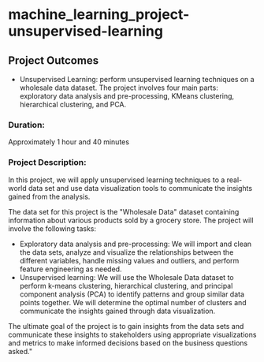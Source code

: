 # machine_learning_project-unsupervised-learning

## Project Outcomes

- Unsupervised Learning: perform unsupervised learning techniques on a wholesale data dataset. The project involves four
  main parts: exploratory data analysis and pre-processing, KMeans clustering, hierarchical clustering, and PCA.

### Duration:

Approximately 1 hour and 40 minutes

### Project Description:

In this project, we will apply unsupervised learning techniques to a real-world data set and use data visualization
tools to communicate the insights gained from the analysis.

The data set for this project is the "Wholesale Data" dataset containing information about various products sold by a
grocery store.
The project will involve the following tasks:

- Exploratory data analysis and pre-processing: We will import and clean the data sets, analyze and visualize the
  relationships between the different variables, handle missing values and outliers, and perform feature engineering as
  needed.
- Unsupervised learning: We will use the Wholesale Data dataset to perform k-means clustering, hierarchical clustering,
  and principal component analysis (PCA) to identify patterns and group similar data points together. We will determine
  the optimal number of clusters and communicate the insights gained through data visualization.

The ultimate goal of the project is to gain insights from the data sets and communicate these insights to stakeholders
using appropriate visualizations and metrics to make informed decisions based on the business questions asked."

